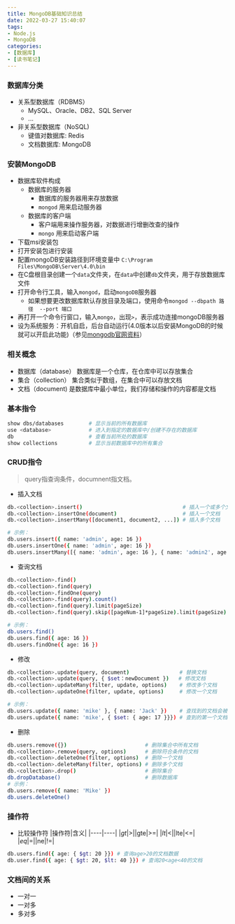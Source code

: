 ```yaml
---
title: MongoDB基础知识总结
date: 2022-03-27 15:40:07
tags:
- Node.js
- MongoDB
categories:
- [数据库]
- [读书笔记]
---
```


### 数据库分类
- 关系型数据库（RDBMS）
  - MySQL、Oracle、DB2、SQL Server
  - ...
- 非关系型数据库（NoSQL)
  - 键值对数据库: Redis
  - 文档数据库: MongoDB

### 安装MongoDB
  - 数据库软件构成
    - 数据库的服务器
      - 数据库的服务器用来存放数据
      - `mongod` 用来启动服务器
    - 数据库的客户端
      - 客户端用来操作服务器，对数据进行增删改查的操作
      - `mongo` 用来启动客户端
- 下载msi安装包
- 打开安装包进行安装
- 配置mongoDB安装路径到环境变量中 `C:\Program Files\MongoDB\Server\4.0\bin`
- 在C盘根目录创建一个`data`文件夹，在`data`中创建`db`文件夹，用于存放数据库文件
- 打开命令行工具，输入`mongod`，启动`mongoDB`服务器
  - 如果想要更改数据库默认存放目录及端口，使用命令`mongod --dbpath 路径  --port 端口`
- 再打开一个命令行窗口，输入`mongo`，出现`>`，表示成功连接mongoDB服务器
- 设为系统服务：开机自启，后台自动运行(4.0版本以后安装MongoDB的时候就可以开启此功能)（参见[mongodb官网资料](https://docs.mongodb.com/manual/tutorial/install-mongodb-on-windows/)）



### 相关概念
- 数据库（database）
  数据库是一个仓库，在仓库中可以存放集合
- 集合（collection）
  集合类似于数组，在集合中可以存放文档
- 文档（document)
  是数据库中最小单位，我们存储和操作的内容都是文档

### 基本指令
```bash
show dbs/databases        # 显示当前的所有数据库
use <database>            # 进入到指定的数据库中/创建不存在的数据库
db                        # 查看当前所处的数据库
show collections          # 显示当前数据库中的所有集合
```
### CRUD指令
> query指查询条件，documnent指文档。

- 插入文档
```bash
db.<collection>.insert()                                # 插入一个或多个文档
db.<collection>.insertOne(document)                     # 插入一个文档      
db.<collection>.insertMany([document1, document2, ...]) # 插入多个文档

# 示例：
db.users.insert({ name: 'admin', age: 16 })
db.users.insertOne({ name: 'admin', age: 16 })
db.users.insertMany([{ name: 'admin', age: 16 }, { name: 'admin2', age: 30 }])
```

- 查询文档
```bash
db.<collection>.find()                                                 # 查询所有文档
db.<collection>.find(query)                                            # 查询符合查询条件的文档集合
db.<collection>.findOne(query)                                         # 查询符合查询条件的第一个文档
db.<collection>.find(query).count()                                    # 查询文档数量
db.<collection>.find(query).limit(pageSize)                            # 限制查询数量
db.<collection>.find(query).skip([pageNum-1]*pageSize).limit(pageSize) # 查询分页

# 示例：
db.users.find()
db.users.find({ age: 16 })
db.users.findOne({ age: 16 })
```

- 修改
```bash
db.<collection>.update(query, document)                # 替换文档
db.<collection>.update(query, { $set：newDocument })   # 修改文档
db.<collection>.updateMany(filter, update, options)    # 修改多个文档
db.<collection>.updateOne(filter, update, options)     # 修改一个文档

# 示例：
db.users.update({ name: 'mike' }, { name: 'Jack' })    # 查找到的文档会被{ name:'Jack' }替换
db.users.update({ name: 'mike', { $set: { age: 17 }}}) # 查到的第一个文档age值会被修改为17
```

- 删除
```bash
db.users.remove({})                         # 删除集合中所有文档
db.<collection>.remove(query, options)      # 删除符合条件的文档
db.<collection>.deleteOne(filter, options)  # 删除一个文档
db.<collection>.deleteMany(filter, options) # 删除多个文档
db.<collection>.drop()                      # 删除集合
db.dropDatabase()                           # 删除数据库
# 示例：
db.users.remove({ name: 'Mike' })
db.users.deleteOne()
```

### 操作符
- 比较操作符
|操作符|含义|
|----|----|
|$gt|>|
|$gte|>=|
|$lt|<|
|$lte|<=|
|$eq|=|
|$ne|!=|

```bash
db.users.find({ age: { $gt: 20 }}) # 查询age>20的文档数据
db.user.find({ age: { $gt: 20, $lt: 40 }}) # 查询20<age<40的文档
```

### 文档间的关系
- 一对一
- 一对多
- 多对多